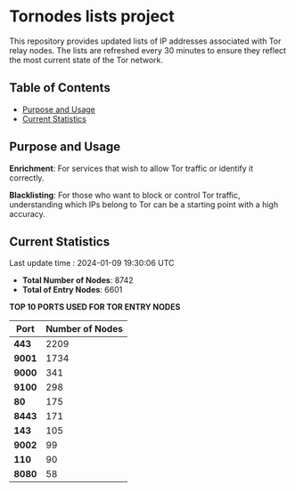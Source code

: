 # Tornodes lists project

This repository provides updated lists of IP addresses associated with Tor relay nodes. The lists are refreshed every 30 minutes to ensure they reflect the most current state of the Tor network.

## Table of Contents

- [Purpose and Usage](#purpose-and-usage)
- [Current Statistics](#current-statistics)


## Purpose and Usage

**Enrichment**: For services that wish to allow Tor traffic or identify it correctly.

**Blacklisting**: For those who want to block or control Tor traffic, understanding which IPs belong to Tor can be a starting point with a high accuracy.

## Current Statistics

Last update time : 2024-01-09 19:30:06 UTC

- **Total Number of Nodes**: 8742
- **Total of Entry Nodes**: 6601

**TOP 10 PORTS USED FOR TOR ENTRY NODES**

| **Port** | **Number of Nodes** |
|------|-----------------|
| **443**   | 2209  |
| **9001**   | 1734  |
| **9000**   | 341  |
| **9100**   | 298  |
| **80**   | 175  |
| **8443**   | 171  |
| **143**   | 105  |
| **9002**   | 99  |
| **110**   | 90  |
| **8080**   | 58  |

